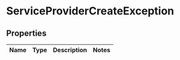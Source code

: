 
# ServiceProviderCreateException

## Properties
Name | Type | Description | Notes
------------ | ------------- | ------------- | -------------




